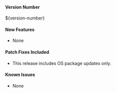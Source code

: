 
#### Version Number
${version-number}

#### New Features
- None

#### Patch Fixes Included
- This release includes OS package updates only.

#### Known Issues
- None

